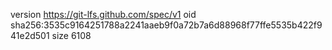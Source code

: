 version https://git-lfs.github.com/spec/v1
oid sha256:3535c9164251788a2241aaeb9f0a72b7a6d88968f77ffe5535b422f941e2d501
size 6108
